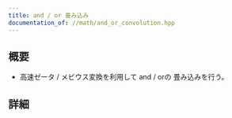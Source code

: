 ```yaml
---
title: and / or 畳み込み
documentation_of: //math/and_or_convolution.hpp
---
```


## 概要
- 高速ゼータ / メビウス変換を利用して and / orの 畳み込みを行う。

## 詳細

